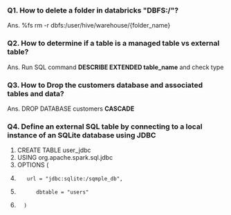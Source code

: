 ### Q1. How to delete a folder in databricks "DBFS:/"?
Ans. %fs rm -r dbfs:/user/hive/warehouse/{folder_name}

###  Q2. How to determine if a table is a managed table vs external table? 
Ans. Run SQL command **DESCRIBE EXTENDED table_name** and check type

### Q3. How to Drop the customers database and associated tables and data?
Ans. DROP DATABASE customers **CASCADE**

### Q4. Define an external SQL table by connecting to a local instance of an SQLite database using JDBC

1. CREATE TABLE user_jdbc
2. USING org.apache.spark.sql.jdbc
3. OPTIONS (
4.        url = "jdbc:sqlite:/sqmple_db",
5.           dbtable = "users"
6.       )
     
